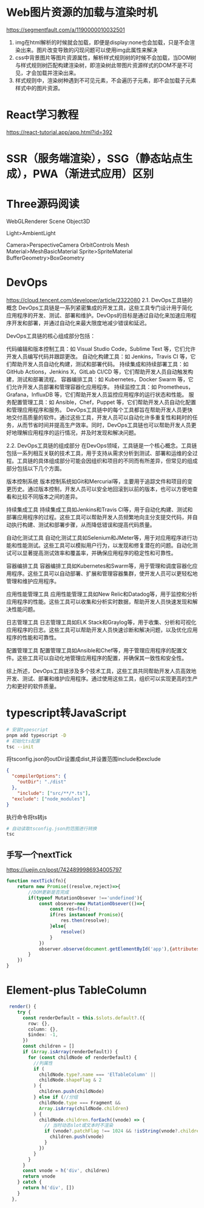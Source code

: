 # Web图片资源的加载与渲染时机

<https://segmentfault.com/a/1190000010032501>

1. img在html解析的时候就会加载，即便是display:none也会加载，只是不会渲染出来。图片改变导致的闪现问题可以使用img此属性来解决
2. css中背景图片等图片资源属性，解析样式规则树的时候不会加载，当DOM树与样式规则树匹配构建渲染树，即渲染树此带图片资源样式的DOM不是不可见，才会加载并渲染出来。
3. 样式规则中，渲染树种遇到不可见元素，不会遍历子元素，即不会加载子元素样式中的图片资源。

# React学习教程

<https://react-tutorial.app/app.html?id=392>

# SSR（服务端渲染），SSG（静态站点生成），PWA（渐进式应用）区别

# Three源码阅读

WebGLRenderer
Scene
Object3D

Light>AmbientLight

Camera>PerspectiveCamera
OrbitControls
Mesh
Material>MeshBasicMaterial
Sprite>SpriteMaterial
BufferGeometry>BoxGeometry

# DevOps

<https://cloud.tencent.com/developer/article/2322080>
2.1. DevOps工具链的概念
DevOps工具链是一系列紧密集成的开发工具，这些工具专门设计用于简化应用程序的开发、测试、部署和维护。DevOps的目标是通过自动化来加速应用程序开发和部署，并通过自动化来最大限度地减少错误和延迟。

DevOps工具链的核心组成部分包括：

代码编辑和版本控制工具：如 Visual Studio Code，Sublime Text 等，它们允许开发人员编写代码并跟踪更改。
自动化构建工具：如 Jenkins，Travis CI 等，它们帮助开发人员自动化构建，测试和部署代码。
持续集成和持续部署工具：如 GitHub Actions，Jenkins X，GitLab CI/CD 等，它们帮助开发人员自动触发构建，测试和部署流程。
容器编排工具：如 Kubernetes，Docker Swarm 等，它们允许开发人员部署和管理容器化应用程序。
持续监控工具：如 Prometheus，Grafana，InfluxDB 等，它们帮助开发人员监控应用程序的运行状态和性能。
服务配置管理工具：如 Ansible，Chef，Puppet 等，它们帮助开发人员自动化配置和管理应用程序和服务。
DevOps工具链中的每个工具都旨在帮助开发人员更快地交付高质量的软件。通过这些工具，开发人员可以自动化许多重复性和耗时的任务，从而节省时间并提高生产效率。同时，DevOps工具链也可以帮助开发人员更好地理解应用程序的运行情况，并及时发现和解决问题。

2.2. DevOps工具链的组成部分
在DevOps领域，工具链是一个核心概念。工具链包括一系列相互关联的技术工具，用于支持从需求分析到测试、部署和运维的全过程。工具链的具体组成部分可能会因组织和项目的不同而有所差异，但常见的组成部分包括以下几个方面。

版本控制系统
版本控制系统如Git和Mercurial等，主要用于追踪文件和项目的变更历史。通过版本控制，开发人员可以安全地回滚到以前的版本，也可以方便地查看和比较不同版本之间的差异。

持续集成工具
持续集成工具如Jenkins和Travis CI等，用于自动化构建、测试和部署应用程序的过程。这些工具可以帮助开发人员频繁地向主分支提交代码，并自动执行构建、测试和部署步骤，从而降低错误和提高代码质量。

自动化测试工具
自动化测试工具如Selenium和JMeter等，用于对应用程序进行功能和性能测试。这些工具可以模拟用户行为，以发现和修复潜在的问题。自动化测试可以显著提高测试效率和覆盖率，并确保应用程序的稳定性和可靠性。

容器编排工具
容器编排工具如Kubernetes和Swarm等，用于管理和调度容器化应用程序。这些工具可以自动部署、扩展和管理容器集群，使开发人员可以更轻松地管理和维护应用程序。

应用性能管理工具
应用性能管理工具如New Relic和Datadog等，用于监控和分析应用程序的性能。这些工具可以收集和分析实时数据，帮助开发人员快速发现和解决性能问题。

日志管理工具
日志管理工具如ELK Stack和Graylog等，用于收集、分析和可视化应用程序的日志。这些工具可以帮助开发人员快速诊断和解决问题，以及优化应用程序的性能和可靠性。

配置管理工具
配置管理工具如Ansible和Chef等，用于管理应用程序的配置文件。这些工具可以自动化地管理应用程序的配置，并确保其一致性和安全性。

综上所述，DevOps工具链涉及多个技术工具，这些工具共同帮助开发人员高效地开发、测试、部署和维护应用程序。通过使用这些工具，组织可以实现更高的生产力和更好的软件质量。

# typescript转JavaScript

```bash
# 安装typescript
pnpm add typescript -D
# 初始化ts配置
tsc --init
```

将tsconfig.json的outDir设置成dist,并设置范围include和exclude

```json
{
  "compilerOptions": {
    "outDir": "./dist" 
  },
    "include": ["src/**/*.ts"],
  "exclude": ["node_modules"]
} 
```

执行命令将ts转js

```bash
# 自动读取tsconfig.json的范围进行转换
tsc
```

## 手写一个nextTick

<https://juejin.cn/post/7424899986934005797>

```js
function nextTick(fn){
    return new Promise((resolve,reject)=>{
        //DOM更新是否完成
        if(typeof MutationObsever !=='undefined'){
            const obsever=new MutationObsever(()=>{
                const res=fn();
                if(res instanceof Promise){
                    res.then(resolve);
                }else{
                    resolve()
                }
            })
            observer.observe(document.getElementById('app'),{attributes:true,childList:true,subtree:true})
        }
    })
}
```

# Element-plus TableColumn

```ts
 render() {
    try {
      const renderDefault = this.$slots.default?.({
        row: {},
        column: {},
        $index: -1,
      })
      const children = []
      if (Array.isArray(renderDefault)) {
        for (const childNode of renderDefault) {
          //列属性
          if (
            childNode.type?.name === 'ElTableColumn' ||
            childNode.shapeFlag & 2
          ) {
            children.push(childNode)
          } else if (//分组
            childNode.type === Fragment &&
            Array.isArray(childNode.children)
          ) {
            childNode.children.forEach((vnode) => {
              // 当时动态slot或文本时不渲染
              if (vnode?.patchFlag !== 1024 && !isString(vnode?.children)) {
                children.push(vnode)
              }
            })
          }
        }
      }
      const vnode = h('div', children)
      return vnode
    } catch {
      return h('div', [])
    }
  },
```

